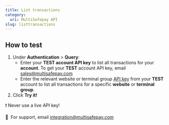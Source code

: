 ```yaml
---
title: List transactions
category:
  uri: MultiSafepay API
slug: listtransactions
---
```


## How to test

1. Under **Authentication** > **Query**:
   - Enter your **TEST account API key** to list all transactions for your **account**. To get your **TEST** account API key, email <sales@multisafepay.com>
   - Enter the relevant website or terminal group [API key](/docs/sites#site-id-api-key-and-security-code) from your **TEST** account to list all transactions for a specific **website** or **terminal group**.
2. Click **Try it!**

❗️ Never use a live API key!

💬&nbsp; For support, email <integration@multisafepay.com>

